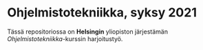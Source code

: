 # Ohjelmistotekniikka, syksy 2021

Tässä repositoriossa on __Helsingin__ yliopiston järjestämän *Ohjelmistotekniikka*-kurssin harjoitustyö.
